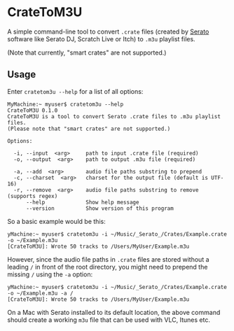 # CrateToM3U

A simple command-line tool to convert `.crate` files (created by
[Serato](https://serato.com/) software like Serato DJ, Scratch Live or
Itch) to `.m3u` playlist files.

(Note that currently, "smart crates" are not supported.)


## Usage

Enter `cratetom3u --help` for a list of all options:

```
MyMachine:~ myuser$ cratetom3u --help
CrateToM3U 0.1.0
CrateToM3U is a tool to convert Serato .crate files to .m3u playlist files.
(Please note that "smart crates" are not supported.)

Options:

  -i, --input  <arg>     path to input .crate file (required)
  -o, --output  <arg>    path to output .m3u file (required)

  -a, --add  <arg>       audio file paths substring to prepend
  -c, --charset  <arg>   charset for the output file (default is UTF-16)
  -r, --remove  <arg>    audio file paths substring to remove (supports regex)
      --help             Show help message
      --version          Show version of this program
```

So a basic example would be this:

```
yMachine:~ myuser$ cratetom3u -i ~/Music/_Serato_/Crates/Example.crate -o ~/Example.m3u
[CrateToM3U]: Wrote 50 tracks to /Users/MyUser/Example.m3u
```

However, since the audio file paths in `.crate` files are stored without
a leading `/` in front of the root directory, you might need to prepend
the missing `/` using the `-a` option:

```
yMachine:~ myuser$ cratetom3u -i ~/Music/_Serato_/Crates/Example.crate -o ~/Example.m3u -a /
[CrateToM3U]: Wrote 50 tracks to /Users/MyUser/Example.m3u
```

On a Mac with Serato installed to its default location, the above
command should create a working `m3u` file that can be used with VLC,
Itunes etc.